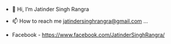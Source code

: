 - 👋 Hi, I’m Jatinder Singh Rangra

- 📫 How to reach me jatindersinghrangra@gmail.com ...
- Facebook - https://www.facebook.com/JatinderSinghRangra/

<!---
JatinderSinghRangra/JatinderSinghRangra is a ✨ special ✨ repository because its `README.md` (this file) appears on your GitHub profile.
You can click the Preview link to take a look at your changes.
--->
